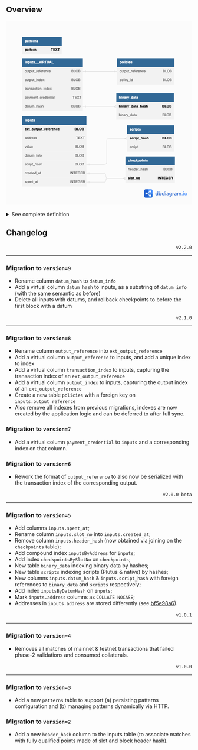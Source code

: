 ## Overview

<p align="center">
  <picture>
    <source media="(prefers-color-scheme: dark)" srcset="./schema-dark.png">
    <img alt="Database schema." src="./schema-light.png">
  </picture>
</p>

<details>
  <summary>See complete definition</summary>

```sql
CREATE TABLE `inputs` (
  `ext_output_reference` BLOB NOT NULL,
  `address` TEXT COLLATE NOCASE NOT NULL,
  `value` BLOB NOT NULL,
  `datum_info` BLOB,
  `script_hash` BLOB,
  `created_at` INTEGER NOT NULL,
  `spent_at` INTEGER,

  `output_reference` BLOB NOT NULL GENERATED ALWAYS AS (substr(`ext_output_reference`, 1, 34)) VIRTUAL,
  `output_index` BLOB NOT NULL GENERATED ALWAYS AS (substr(`ext_output_reference`, -4, 2)) VIRTUAL,
  `transaction_index` BLOB NOT NULL GENERATED ALWAYS AS (substr(`ext_output_reference`, -2)) VIRTUAL,
  `datum_hash` BLOB GENERATED ALWAYS AS (substr(`datum_info`, 2)) VIRTUAL,
  `payment_credential` TEXT COLLATE NOCASE NOT NULL GENERATED ALWAYS AS (substr(`address`, -56)) VIRTUAL,

  PRIMARY KEY (`ext_output_reference`)
);

CREATE UNIQUE INDEX `inputsByOutputReference` ON `inputs` (`output_reference`);

CREATE INDEX `inputsByAddress` ON `inputs` (`address` COLLATE NOCASE, `spent_at`);
CREATE INDEX `inputsByPaymentCredential` ON `inputs` (`payment_credential` COLLATE NOCASE, `spent_at`);
CREATE INDEX `inputsByCreatedAt` ON `inputs` (`created_at`);

CREATE TABLE `policies` (
  `output_reference` BLOB NOT NULL,
  `policy_id` BLOB NOT NULL,
  PRIMARY KEY (`output_reference`, `policy_id`),
  CONSTRAINT `fk_policies_inputs`
    FOREIGN KEY (`output_reference`)
    REFERENCES inputs(`output_reference`)
    ON DELETE CASCADE
);

CREATE TABLE `checkpoints` (
  `header_hash` BLOB NOT NULL,
  `slot_no` INTEGER PRIMARY KEY NOT NULL
);

CREATE TABLE `binary_data` (
  `binary_data_hash` BLOB PRIMARY KEY NOT NULL,
  `binary_data` BLOB NOT NULL
);

CREATE TABLE `scripts` (
  `script_hash` BLOB PRIMARY KEY NOT NULL,
  `script` BLOB NOT NULL
);

CREATE TABLE `patterns` (
  `pattern` TEXT PRIMARY KEY NOT NULL
);
```
</details>

## Changelog

<p align="right"><code>v2.2.0</code></p>
<hr/>

### Migration to `version=9`

- Rename column `datum_hash` to `datum_info`
- Add a virtual column `datum_hash` to inputs, as a substring of `datum_info` (with the same semantic as before)
- Delete all inputs with datums, and rollback checkpoints to before the first block with a datum

<p align="right"><code>v2.1.0</code></p>
<hr/>

### Migration to `version=8`

- Rename column `output_reference` into `ext_output_reference`
- Add a virtual column `output_reference` to inputs, and add a unique index to index
- Add a virtual column `transaction_index` to inputs, capturing the transaction index of an `ext_output_reference`
- Add a virtual column `output_index` to inputs, capturing the output index of an `ext_output_reference`
- Create a new table `policies` with a foreign key on `inputs.output_reference`
- Also remove all indexes from previous migrations, indexes are now created by the application logic and can be deferred to after full sync.

### Migration to `version=7`

- Add a virtual column `payment_credential` to `inputs` and a corresponding index on that column.

### Migration to `version=6`

- Rework the format of `output_reference` to also now be serialized with the transaction index of the corresponding output.

<p align="right"><code>v2.0.0-beta</code></p>
<hr/>

### Migration to `version=5`

- Add columns `inputs.spent_at`;
- Rename column `inputs.slot_no` into `inputs.created_at`;
- Remove column `inputs.header_hash` (now obtained via joining on the `checkpoints` table);
- Add compound index `inputsByAddress` for `inputs`;
- Add index `checkpointsBySlotNo` on `checkpoints`;
- New table `binary_data` indexing binary data by hashes;
- New table `scripts` indexing scripts (Plutus & native) by hashes;
- New columns `inputs.datum_hash` & `inputs.script_hash` with foreign references to `binary_data` and `scripts` respectively;
- Add index `inputsByDatumHash` on `inputs`;
- Mark `inputs.address` columns as `COLLATE NOCASE`;
- Addresses in `inputs.address` are stored differently (see [bf5e98a6](https://github.com/CardanoSolutions/kupo/commit/bf5e98a6a57eaacf21d3e0ab0fecbac5c5af8028)).


<p align="right"><code>v1.0.1</code></p>
<hr/>

### Migration to `version=4`

- Removes all matches of mainnet & testnet transactions that failed phase-2 validations and consumed collaterals.

<p align="right"><code>v1.0.0</code></p>
<hr/>

### Migration to `version=3`

- Add a new `patterns` table to support (a) persisting patterns configuration and (b) managing patterns dynamically via HTTP.

### Migration to `version=2`

- Add a new `header_hash` column to the inputs table (to associate matches with fully qualified points made of slot and block header hash).
